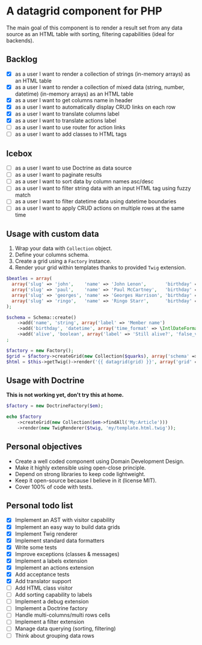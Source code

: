 A datagrid component for PHP
============================

The main goal of this component is to render a result set from any data source as an HTML table
with sorting, filtering capabilities (ideal for backends).

Backlog
-------

- [x] as a user I want to render a collection of strings (in-memory arrays) as an HTML table
- [x] as a user I want to render a collection of mixed data (string, number, datetime) (in-memory arrays) as an HTML table
- [x] as a user I want to get columns name in header
- [x] as a user I want to automatically display CRUD links on each row
- [x] as a user I want to translate columns label
- [x] as a user I want to translate actions label
- [ ] as a user I want to use router for action links
- [ ] as a user I want to add classes to HTML tags

Icebox
------

- [ ] as a user I want to use Doctrine as data source
- [ ] as a user I want to paginate results
- [ ] as a user I want to sort data by column names asc/desc
- [ ] as a user I want to filter string data with an input HTML tag using fuzzy match
- [ ] as a user I want to filter datetime data using datetime boundaries
- [ ] as a user I want to apply CRUD actions on multiple rows at the same time

Usage with custom data
----------------------

1. Wrap your data with `Collection` object.
2. Define your columns schema.
3. Create a grid using a `Factory` instance.
4. Render your grid within templates thanks to provided `Twig` extension.


```php
$beatles = array(
  array('slug' => 'john',    'name' => 'John Lenon',       'birthday' => new \DateTime('1940-10-09'), 'alive' => false),
  array('slug' => 'paul',    'name' => 'Paul McCartney',   'birthday' => new \DateTime('1942-06-18'), 'alive' => true),
  array('slug' => 'georges', 'name' => 'Georges Harrison', 'birthday' => new \DateTime('1943-02-25'), 'alive' => false),
  array('slug' => 'ringo',   'name' => 'Ringo Starr',      'birthday' => new \DateTime('1940-07-07'), 'alive' => true),
);

$schema = Schema::create()
    ->add('name', 'string', array('label' => 'Member name')
    ->add('birthday', 'datetime', array('time_format' => \IntlDateFormatter::NONE))
    ->add('alive', 'boolean', array('label' => 'Still alive?', 'false_value' => 'no more'))
;

$factory = new Factory();
$grid = $factory->createGrid(new Collection($quarks), array('schema' => $schema));
$html = $this->getTwig()->render('{{ datagrid(grid) }}', array('grid' => $grid));
```

Usage with Doctrine
-------------------

**This is not working yet, don't try this at home.**

```php
$factory = new DoctrineFactory($em);

echo $factory
    ->createGrid(new Collection($em->findAll('My:Article')))
    ->render(new TwigRenderer($twig, 'my/template.html.twig'));
```

Personal objectives
-------------------

- Create a well coded component using Domain Development Design.
- Make it highly extensible using open-close principle.
- Depend on strong libraries to keep code lightweight.
- Keep it open-source because I believe in it (license MIT).
- Cover 100% of code with tests.


Personal todo list
------------------

- [x] Implement an AST with visitor capability
- [x] Implement an easy way to build data grids
- [x] Implement Twig renderer
- [x] Implement standard data formatters
- [x] Write some tests
- [x] Improve exceptions (classes & messages)
- [x] Implement a labels extension
- [x] Implement an actions extension
- [x] Add acceptance tests
- [x] Add translator support
- [ ] Add HTML class visitor
- [ ] Add sorting capability to labels
- [ ] Implement a debug extension
- [ ] Implement a Doctrine factory
- [ ] Handle multi-columns/multi rows cells
- [ ] Implement a filter extension
- [ ] Manage data querying (sorting, filtering)
- [ ] Think about grouping data rows
